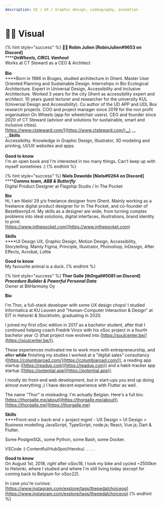 ```yaml
---
description: UI / UX / Graphic design, videography, animation
---
```


# 👩‍🎤 Visual

{% hint style="success" %}
**👩‍🎤 Robin Julien \[RobinJulien#9653 on Discord]**\
****_**OnWheels, CIRCL Vanhout**_\
Works at CT Steward as a CEO & Architect\
\
**Bio**\
****Born in 1986 in Bruges, studied architecture in Ghent. Master User Oriented Planning and Sustainable Design. Internships in Bio Ecological Architecture. Expert in Universal Design, Accessibility and Inclusive Architecture. Worked 3 years for the city Ghent as accessibility expert and architect. 10 years guest lecturer and researcher for the university KUL (Universal Design and Accessibility). Co author of the UD APP and UDL Box research projects. COO and project manager since 2019 for the non profit organisation On Wheels (app for wheelchair users). CEO and founder since 2020 of CT Steward (advisor and solutions for sustainable, smart and inclusive cities). \
[https://www.ctsteward.com/](https://www.ctsteward.com/)__\
__\
__**Skills**\
Accessibility. Knowledge in Graphic Design, Illustrator, 3D modeling and printing, UI/UX websites and apps.\
\
**Good to know**\
I'm an open book and I'm interested in too many things. Can't keep up with myself sometimes :)
{% endhint %}

{% hint style="success" %}
**Niels Dewelde \[Niels#0264 on Discord]**\
****_**Comms team, ABB & Butterfly**_\
Digital Product Designer at Flagship Studio / In The Pocket

**Bio**\
Hi, I am Niels! 29 y/o freelance designer from Ghent. Mainly working as a freelance digital product designer for In The Pocket, and co-founder of Bezetbevrijd.nl. My skills as a designer are wide, from turning complex problems into ideal solutions, digital interfaces, illustrations, brand identity to print.\
[https://www.inthepocket.com](https://www.inthepocket.com)

**Skills**\
****UI Design UX, Graphic Design, Motion Design, Accessibility, Storytelling. Mainly Figma, Principle, Illustrator, Photoshop, InDesign, After Effects, Acrobat, Lottie

**Good to know**\
My favourite animal is a duck.
{% endhint %}

{% hint style="success" %}
**Thor Galle \[th0rgall#5081 on Discord]**\
_**Procedure Builder & Powerful Personal Data**_\
Owner at BitHarmony Oy

**Bio**

I'm Thor, a full-stack developer with some UX design chops! I studied Informatica at KU Leuven and "Human-Computer Interaction & Design" at EIT in Helsinki & Stockholm, graduating in 2020.

I joined my first oSoc edition in 2017 as a bachelor student, after that I continued helping coach Fredrik Vincx with his oSoc project in a fourth bachelor year 😏 (that project now evolved into [https://soulcenter.be/](https://soulcenter.be/)).

These experiences motivated me to work more with entrepreneurship, and ~~after~~ **while** finishing my studies I worked at a "digital sales" consultancy ([https://columbiaroad.com/](https://columbiaroad.com/)), a reading app startup ([https://readup.com](https://readup.com)) and a habit-tracker app startup ([https://potential.app](https://potential.app)).

I mostly do front-end web development, but in start-ups you end up doing almost everything ;) I have decent experience with Flutter as well.

The name "Thor" is misleading: I'm actually Belgian. Here's a full bio: [https://thorgalle.me/about](https://thorgalle.me/about)\
[https://thorgalle.me](https://thorgalle.me)

**Skills**\
****Front-end > back-end > project mgmt - UX Design > UI Design > Business modelling JavaScript, TypeScript, node.js; React, Vue.js; Dart & Flutter.

Some PostgreSQL, some Python, some Bash, some Docker.

VSCode :) Contentful/HubSpot/Heroku/. . . . .&#x20;

**Good to know**\
On August 1st, 2018, _right_ after oSoc18, I took my bike and cycled \~2500km to Helsinki, where I studied and where I'm still living today (except for coming back to Belgium for oSoc22).

In case you're curious: [https://www.instagram.com/explore/tags/thepedalchoiceog](https://www.instagram.com/explore/tags/thepedalchoiceog)
{% endhint %}
